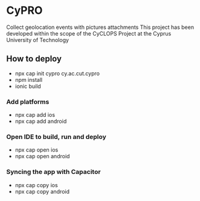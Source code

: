 # CyPRO
Collect geolocation events with pictures attachments
This project has been developed within the scope of the CyCLOPS Project at the Cyprus University of Technology

## How to deploy
- npx cap init cypro cy.ac.cut.cypro
- npm install
- ionic build

### Add platforms
- npx cap add ios
- npx cap add android

### Open IDE to build, run and deploy
- npx cap open ios
- npx cap open android

### Syncing the app with Capacitor
- npx cap copy ios
- npx cap copy android